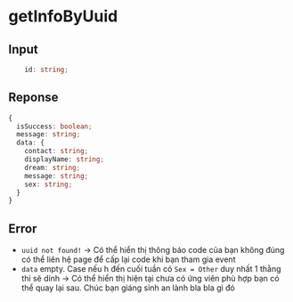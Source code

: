 # getInfoByUuid

## Input

```ts
    id: string;
```

## Reponse

```ts
{
  isSuccess: boolean;
  message: string;
  data: {
    contact: string;
    displayName: string;
    dream: string;
    message: string;
    sex: string;
  }
}
```

## Error

- `uuid not found!` -> Có thể hiển thị thông báo code của bạn không đúng có thể liên hệ page để cấp lại code khi bạn tham gia event
- `data` empty. Case nếu h đến cuối tuần có `Sex = Other` duy nhất 1 thằng thì sẽ dính -> Có thể hiển thị hiện tại chưa có ứng viên phù hợp bạn có thể quay lại sau. Chúc bạn giáng sinh an lành bla bla gì đó
